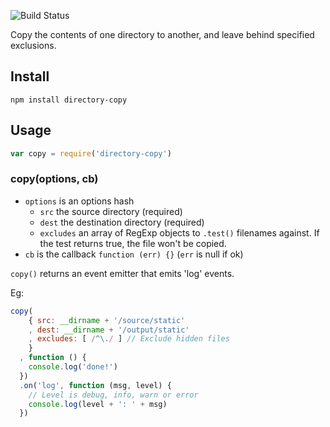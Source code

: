 ![Build Status](https://travis-ci.org/bengourley/node-directory-copy.png?branch=master)

Copy the contents of one directory to another, and leave behind specified exclusions.

## Install

```
npm install directory-copy
```

## Usage

```js
var copy = require('directory-copy')
```

### copy(options, cb)

- `options` is an options hash
  - `src` the source directory (required)
  - `dest` the destination directory (required)
  - `excludes` an array of RegExp objects to `.test()` filenames
    against. If the test returns true, the file won't be copied.
- `cb` is the callback `function (err) {}` (`err` is null if ok)

`copy()` returns an event emitter that emits 'log' events.

Eg:
```js
copy(
    { src: __dirname + '/source/static'
    , dest: __dirname + '/output/static'
    , excludes: [ /^\./ ] // Exclude hidden files
    }
  , function () {
    console.log('done!')
  })
  .on('log', function (msg, level) {
    // Level is debug, info, warn or error
    console.log(level + ': ' + msg)
  })
```